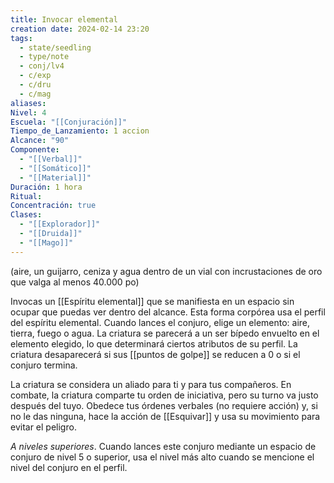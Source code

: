 ```yaml
---
title: Invocar elemental
creation date: 2024-02-14 23:20
tags:
  - state/seedling
  - type/note
  - conj/lv4
  - c/exp
  - c/dru
  - c/mag
aliases: 
Nivel: 4
Escuela: "[[Conjuración]]"
Tiempo_de_Lanzamiento: 1 accion
Alcance: "90"
Componente:
  - "[[Verbal]]"
  - "[[Somático]]"
  - "[[Material]]"
Duración: 1 hora
Ritual: 
Concentración: true
Clases:
  - "[[Explorador]]"
  - "[[Druida]]"
  - "[[Mago]]"
---
```

(aire, un guijarro, ceniza y agua dentro de un vial con incrustaciones de oro que valga al menos 40.000 po)

Invocas un [[Espíritu elemental]] que se manifiesta en un espacio sin ocupar que puedas ver dentro del alcance. Esta forma corpórea usa el perfil del espíritu elemental.
Cuando lances el conjuro, elige un elemento: aire, tierra, fuego o agua. La criatura se parecerá a un ser bípedo envuelto en el elemento elegido, lo que determinará ciertos atributos de su perfil. La
criatura desaparecerá si sus [[puntos de golpe]] se reducen a 0 o si el conjuro termina.

La criatura se considera un aliado para ti y para tus compañeros. En combate, la criatura comparte tu orden de iniciativa, pero su turno va justo después del tuyo. Obedece tus órdenes verbales (no requiere acción) y, si no le das ninguna, hace la acción de [[Esquivar]] y usa su movimiento para evitar el peligro.

*A niveles superiores*. Cuando lances este conjuro mediante un espacio de conjuro de nivel 5 o
superior, usa el nivel más alto cuando se mencione el nivel del conjuro en el perfil.
